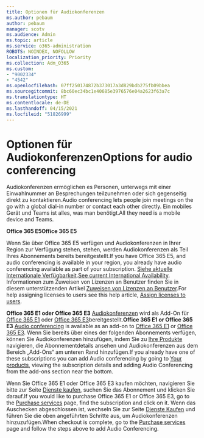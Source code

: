 ```yaml
---
title: Optionen für Audiokonferenzen
ms.author: pebaum
author: pebaum
manager: scotv
ms.audience: Admin
ms.topic: article
ms.service: o365-administration
ROBOTS: NOINDEX, NOFOLLOW
localization_priority: Priority
ms.collection: Adm_O365
ms.custom:
- "9002334"
- "4542"
ms.openlocfilehash: 07ff250174872b373017a3d829bdb275fb09bbea
ms.sourcegitcommit: 8bc60ec34bc1e40685e3976576e04a2623f63a7c
ms.translationtype: HT
ms.contentlocale: de-DE
ms.lasthandoff: 04/15/2021
ms.locfileid: "51826999"
---
```

# <a name="options-for-audio-conferencing"></a><span data-ttu-id="4d05b-102">Optionen für Audiokonferenzen</span><span class="sxs-lookup"><span data-stu-id="4d05b-102">Options for audio conferencing</span></span>

<span data-ttu-id="4d05b-103">Audiokonferenzen ermöglichen es Personen, unterwegs mit einer Einwahlnummer an Besprechungen teilzunehmen oder sich gegenseitig direkt zu kontaktieren.</span><span class="sxs-lookup"><span data-stu-id="4d05b-103">Audio conferencing lets people join meetings on the go with a global dial-in number or contact each other directly.</span></span> <span data-ttu-id="4d05b-104">Ein mobiles Gerät und Teams ist alles, was man benötigt.</span><span class="sxs-lookup"><span data-stu-id="4d05b-104">All they need is a mobile device and Teams.</span></span>

<span data-ttu-id="4d05b-105">**Office 365 E5**</span><span class="sxs-lookup"><span data-stu-id="4d05b-105">**Office 365 E5**</span></span>

<span data-ttu-id="4d05b-106">Wenn Sie über Office 365 E5 verfügen und Audiokonferenzen in Ihrer Region zur Verfügung stehen, stehen, werden Audiokonferenzen als Teil Ihres Abonnements bereits bereitgestellt.</span><span class="sxs-lookup"><span data-stu-id="4d05b-106">If you have Office 365 E5, and audio conferencing is available in your region, you already have audio conferencing available as part of your subscription.</span></span> <span data-ttu-id="4d05b-107">[Siehe aktuelle Internationale Verfügbarkeit](https://go.microsoft.com/fwlink/p/?LinkID=839556).</span><span class="sxs-lookup"><span data-stu-id="4d05b-107">[See current International Availability](https://go.microsoft.com/fwlink/p/?LinkID=839556).</span></span> <span data-ttu-id="4d05b-108">Informationen zum Zuweisen von Lizenzen an Benutzer finden Sie in diesem unterstützenden Artikel [Zuweisen von Lizenzen an Benutzer](https://docs.microsoft.com/microsoft-365/admin/manage/assign-licenses-to-users).</span><span class="sxs-lookup"><span data-stu-id="4d05b-108">For help assigning licenses to users see this help article, [Assign licenses to users](https://docs.microsoft.com/microsoft-365/admin/manage/assign-licenses-to-users).</span></span>

<span data-ttu-id="4d05b-109">**Office 365 E1 oder Office 365 E3**
[Audiokonferenzen](https://docs.microsoft.com/microsoftteams/audio-conferencing-in-office-365) wird als Add-On für [Office 365 E1](https://www.microsoft.com/microsoft-365/business/office-365-enterprise-e1-business-software) oder [Office 365 E3](https://www.microsoft.com/microsoft-365/business/office-365-enterprise-e3-business-software)bereitgestellt.</span><span class="sxs-lookup"><span data-stu-id="4d05b-109">**Office 365 E1 or Office 365 E3**
[Audio conferencing](https://docs.microsoft.com/microsoftteams/audio-conferencing-in-office-365) is available as an add-on to [Office 365 E1](https://www.microsoft.com/microsoft-365/business/office-365-enterprise-e1-business-software) or [Office 365 E3](https://www.microsoft.com/microsoft-365/business/office-365-enterprise-e3-business-software).</span></span>  <span data-ttu-id="4d05b-110">Wenn Sie bereits über eines der folgenden Abonnements verfügen, können Sie Audiokonferenzen hinzufügen, indem Sie zu [Ihre Produkte](https://go.microsoft.com/fwlink/p/?linkid=842054) navigieren, die Abonnementdetails ansehen und Audiokonferenzen aus dem Bereich „Add-Ons“ am unteren Rand hinzufügen.</span><span class="sxs-lookup"><span data-stu-id="4d05b-110">If you already have one of these subscriptions you can add Audio conferencing by going to [Your products](https://go.microsoft.com/fwlink/p/?linkid=842054), viewing the subscription details and adding Audio Conferencing from the add-ons section near the bottom.</span></span>

<span data-ttu-id="4d05b-111">Wenn Sie Office 365 E1 oder Office 365 E3 kaufen möchten, navigieren Sie bitte zur Seite [Dienste kaufen](https://go.microsoft.com/fwlink/p/?linkid=868433), suchen Sie das Abonnement und klicken Sie darauf.</span><span class="sxs-lookup"><span data-stu-id="4d05b-111">If you would like to purchase Office 365 E1 or Office 365 E3, go to the [Purchase services](https://go.microsoft.com/fwlink/p/?linkid=868433) page, find the subscription and click on it.</span></span>  <span data-ttu-id="4d05b-112">Wenn das Auschecken abgeschlossen ist, wechseln Sie zur Seite [Dienste Kaufen](https://go.microsoft.com/fwlink/p/?linkid=868433) und führen Sie die oben angeführten Schritte aus, um Audiokonferenzen hinzuzufügen.</span><span class="sxs-lookup"><span data-stu-id="4d05b-112">When checkout is complete, go to the [Purchase services](https://go.microsoft.com/fwlink/p/?linkid=868433) page and follow the steps above to add Audio Conferencing.</span></span>
